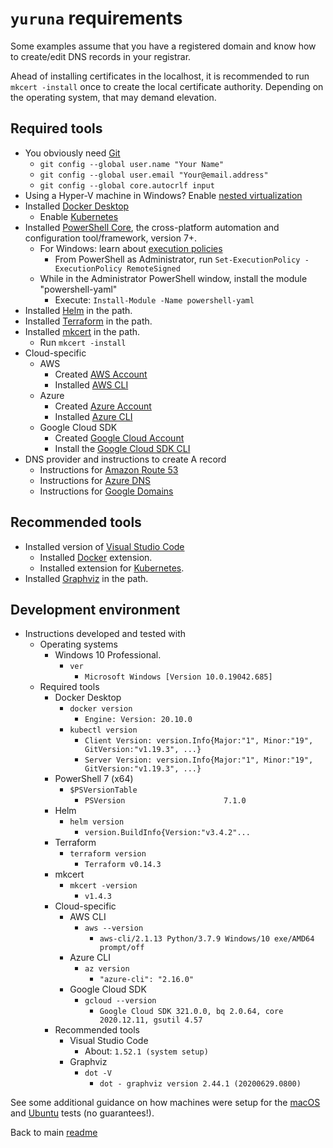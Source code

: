 # `yuruna` requirements

Some examples assume that you have a registered domain and know how to create/edit DNS records in your registrar.

Ahead of installing certificates in the localhost, it is recommended to run `mkcert -install` once to create the local certificate authority. Depending on the operating system, that may demand elevation.

## Required tools

- You obviously need [Git](https://git-scm.com/downloads)
  - `git config --global user.name "Your Name"`
  - `git config --global user.email "Your@email.address"`
  - `git config --global core.autocrlf input`
- Using a Hyper-V machine in Windows? Enable [nested virtualization](https://docs.microsoft.com/en-us/virtualization/hyper-v-on-windows/user-guide/nested-virtualization)
- Installed [Docker Desktop](https://docs.docker.com/desktop/)
  - Enable [Kubernetes](https://docs.docker.com/get-started/orchestration/)
- Installed [PowerShell Core](https://github.com/powershell/powershell), the cross-platform automation and configuration tool/framework, version 7+.
  - For Windows: learn about [execution policies](https:/go.microsoft.com/fwlink/?LinkID=135170)
    - From PowerShell as Administrator, run `Set-ExecutionPolicy -ExecutionPolicy RemoteSigned`
  - While in the Administrator PowerShell window, install the module "powershell-yaml"
    - Execute: `Install-Module -Name powershell-yaml`
- Installed [Helm](https://helm.sh/docs/intro/install/) in the path.
- Installed [Terraform](https://www.terraform.io/downloads.html) in the path.
- Installed [mkcert](https://github.com/FiloSottile/mkcert) in the path.
  - Run `mkcert -install`
- Cloud-specific
  - AWS
    - Created [AWS Account](https://aws.amazon.com/free)
    - Installed [AWS CLI](https://aws.amazon.com/cli/)
  - Azure
    - Created [Azure Account](https://azure.microsoft.com/free)
    - Installed [Azure CLI](https://docs.microsoft.com/en-us/cli/azure/install-azure-cli)
  - Google Cloud SDK
    - Created [Google Cloud Account](https://console.cloud.google.com/freetrial)
    - Install the [Google Cloud SDK CLI](https://cloud.google.com/sdk/docs/install)
- DNS provider and instructions to create A record
  - Instructions for [Amazon Route 53](https://docs.aws.amazon.com/Route53/latest/DeveloperGuide/resource-record-sets-creating.html)
  - Instructions for [Azure DNS](https://docs.microsoft.com/en-us/azure/dns/dns-getstarted-portal)
  - Instructions for [Google Domains](https://support.google.com/domains/answer/9211383)

## Recommended tools

- Installed version of [Visual Studio Code](https://code.visualstudio.com/)
  - Installed [Docker](https://marketplace.visualstudio.com/items?itemName=ms-azuretools.vscode-docker) extension.
  - Installed extension for [Kubernetes](https://marketplace.visualstudio.com/items?itemName=ms-kubernetes-tools.vscode-kubernetes-tools).
- Installed [Graphviz](https://graphviz.org/download/) in the path.

## Development environment

- Instructions developed and tested with
  - Operating systems
    - Windows 10 Professional.
      - `ver`
        - `Microsoft Windows [Version 10.0.19042.685]`
  - Required tools
    - Docker Desktop
      - `docker version`
        - `Engine: Version: 20.10.0`
      - `kubectl version`
        - `Client Version: version.Info{Major:"1", Minor:"19", GitVersion:"v1.19.3", ...}`
        - `Server Version: version.Info{Major:"1", Minor:"19", GitVersion:"v1.19.3", ...}`
    - PowerShell 7 (x64)
      - `$PSVersionTable`
        - `PSVersion                      7.1.0`
    - Helm
      - `helm version`
        - `version.BuildInfo{Version:"v3.4.2"...`
    - Terraform
      - `terraform version`
        - `Terraform v0.14.3`
    - mkcert
      - `mkcert -version`
        - `v1.4.3`
    - Cloud-specific
      - AWS CLI
        - `aws --version`
          - `aws-cli/2.1.13 Python/3.7.9 Windows/10 exe/AMD64 prompt/off`
      - Azure CLI
        - `az version`
          - `"azure-cli": "2.16.0"`
      - Google Cloud SDK
        - `gcloud --version`
          - `Google Cloud SDK 321.0.0, bq 2.0.64, core 2020.12.11, gsutil 4.57`
    - Recommended tools
      - Visual Studio Code
        - About: `1.52.1 (system setup)`
      - Graphviz
        - `dot -V`
          - `dot - graphviz version 2.44.1 (20200629.0800)`

See some additional guidance on how machines were setup for the [macOS](./mac-os.md) and [Ubuntu](./ubuntu.md) tests (no guarantees!).

Back to main [readme](../README.md)
